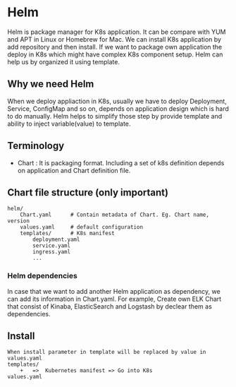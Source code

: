 # Helm
Helm is package manager for K8s application. It can be compare with YUM and APT in Linux or Homebrew for Mac. We can install K8s application by add repository and then install. If we want to package own application the deploy in K8s which might have complex K8s component setup. Helm can help us by organized it using template.

## Why we need Helm
When we deploy appliaction in K8s, usually we have to deploy Deployment, Service, ConfigMap and so on, depends on application design which is hard to do manually. Helm helps to simplify those step by provide template and ability to inject variable(value) to template.

## Terminology
- Chart : It is packaging format. Including a set of k8s definition depends on application and Chart definition file.

## Chart file structure (only important)
```
helm/
    Chart.yaml      # Contain metadata of Chart. Eg. Chart name, version
    values.yaml     # default configuration
    templates/      # K8s manifest
        deployment.yaml
        service.yaml
        ingress.yaml
        ...
```

### Helm dependencies
In case that we want to add another Helm application as dependency, we can add its information in Chart.yaml. For example, Create own ELK Chart that consist of Kinaba, ElasticSearch and Logstash by declear them as dependencies.

## Install 
```
When install parameter in template will be replaced by value in values.yaml
templates/
    +   =>  Kubernetes manifest => Go into K8s
values.yaml
```
